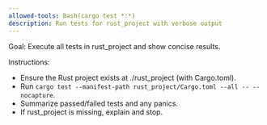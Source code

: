 ```yaml
---
allowed-tools: Bash(cargo test *:*)
description: Run tests for rust_project with verbose output
---
```


Goal: Execute all tests in rust_project and show concise results.

Instructions:
- Ensure the Rust project exists at ./rust_project (with Cargo.toml).
- Run `cargo test --manifest-path rust_project/Cargo.toml --all -- --nocapture`.
- Summarize passed/failed tests and any panics.
- If rust_project is missing, explain and stop.